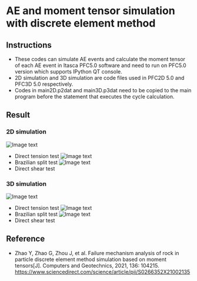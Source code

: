 # AE and moment tensor simulation with discrete element method 
## Instructions
- These codes can simulate AE events and calculate the moment tensor of each AE event in Itasca PFC5.0 software and need to run on PFC5.0 version which supports IPython QT console.  
- 2D simulation and 3D simulation are code files used in PFC2D 5.0 and PFC3D 5.0 respectively.  
- Codes in main2D.p2dat and main3D.p3dat need to be copied to the main program before the statement that executes the cycle calculation.
## Result
### 2D simulation
![Image text](https://github.com/John012299/img-folder/blob/main/AE%20and%20moment%20tensor%20simulation/Fig%207(a).png)
- Direct tension test
![Image text](https://github.com/John012299/img-folder/blob/main/AE%20and%20moment%20tensor%20simulation/Fig%207(b).png)
- Brazilian split test
![Image text](https://github.com/John012299/img-folder/blob/main/AE%20and%20moment%20tensor%20simulation/Fig%207(c).png)
- Direct shear test
### 3D simulation
![Image text](https://github.com/John012299/img-folder/blob/main/AE%20and%20moment%20tensor%20simulation/Fig%208(a).png)
- Direct tension test
![Image text](https://github.com/John012299/img-folder/blob/main/AE%20and%20moment%20tensor%20simulation/Fig%208(b).png)
- Brazilian split test
![Image text](https://github.com/John012299/img-folder/blob/main/AE%20and%20moment%20tensor%20simulation/Fig%208(c).png)
- Direct shear test
## Reference
- Zhao Y, Zhao G, Zhou J, et al. Failure mechanism analysis of rock in particle discrete element method simulation based on moment tensors[J]. Computers and Geotechnics, 2021, 136: 104215.  
https://www.sciencedirect.com/science/article/pii/S0266352X21002135
